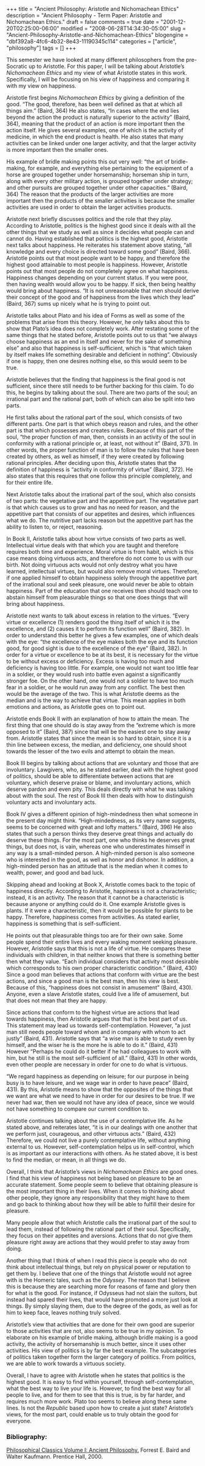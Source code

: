 +++
title = "Ancient Philosophy: Aristotle and Nichomachean Ethics"
description = "Ancient Philosophy - Term Paper: Aristotle and Nichomachean Ethics."
draft = false
comments = true
date = "2001-12-20T02:25:00-06:00"
modified = "2008-06-28T14:34:30-05:00"
slug = "Ancient-Philosophy-Aristotle-and-Nichomachean-Ethics"
blogengine = "dbf392a8-4fc6-4b32-8e43-11190345c114"
categories = ["article", "philosophy"]
tags = []
+++

<p>
This semester we have looked at many different philosophers from the pre-Socratic up to Aristotle. For this paper, I will be talking about Aristotle&rsquo;s <em>Nichomachean Ethics</em> and my view of what Aristotle states in this work. Specifically, I will be focusing on his view of happiness and comparing it with my view on happiness.
</p>
<p>
Aristotle first begins <em>Nichomachean Ethics</em> by giving a definition of the good. &ldquo;The good, therefore, has been well defined as that at which all things aim.&rdquo; (Baird, 364) He also states, &ldquo;In cases where the end lies beyond the action the product is naturally superior to the activity&rdquo; (Baird, 364), meaning that the product of an action is more important then the action itself. He gives several examples, one of which is the activity of medicine, in which the end product is health. He also states that many activities can be linked under one larger activity, and that the larger activity is more important then the smaller ones.
</p>
<p>
His example of bridle making points this out very well: &ldquo;the art of bridle-making, for example, and everything else pertaining to the equipment of a horse are grouped together under horsemanship; horseman ship in turn, along with every other military action, is grouped together under strategy; and other pursuits are grouped together under other capacities.&rdquo; (Baird, 364) The reason that the products of the larger activities are more important then the products of the smaller activities is because the smaller activities are used in order to obtain the larger activities products.
</p>
<p>
Aristotle next briefly discusses politics and the role that they play. According to Aristotle, politics is the highest good since it deals with all the other things that we study as well as since it decides what people can and cannot do. Having established that politics is the highest good, Aristotle next talks about happiness. He reiterates his statement above stating, &ldquo;all knowledge and every choice is directed toward some good&rdquo; (Baird, 366). Aristotle points out that most people want to be happy, and therefore the highest good attainable to most people is happiness. However, Aristotle points out that most people do not completely agree on what happiness. Happiness changes depending on your current status. If you were poor, then having wealth would allow you to be happy. If sick, then being healthy would bring about happiness. &ldquo;It is not unreasonable that men should derive their concept of the good and of happiness from the lives which they lead&rdquo; (Baird, 367) sums up nicely what he is trying to point out.
</p>
<p>
Aristotle talks about Plato and his idea of Forms as well as some of the problems that arise from this theory. However, he only talks about this to show that Plato&rsquo;s idea does not completely work. After restating some of the same things that he stated before, Aristotle points out to us that &ldquo;we always choose happiness as an end in itself and never for the sake of something else&rdquo; and also that happiness is self-sufficient, which is &ldquo;that which taken by itself makes life something desirable and deficient in nothing&rdquo;. Obviously if one is happy, then one desires nothing else, so this would seem to be true.
</p>
<p>
Aristotle believes that the finding that happiness is the final good is not sufficient, since there still needs to be further backing for this claim. To do this, he begins by talking about the soul. There are two parts of the soul; an irrational part and the rational part, both of which can also be split into two parts.
</p>
<p>
He first talks about the rational part of the soul, which consists of two different parts. One part is that which obeys reason and rules, and the other part is that which possesses and creates rules. Because of this part of the soul, &ldquo;the proper function of man, then, consists in an activity of the soul in conformity with a rational principle or, at least, not without it&rdquo; (Baird, 371). In other words, the proper function of man is to follow the rules that have been created by others, as well as himself, if they were created by following rational principles. After deciding upon this, Aristotle states that the definition of happiness is &ldquo;activity in conformity of virtue&rdquo; (Baird, 372). He also states that this requires that one follow this principle completely, and for their entire life.
</p>
<p>
Next Aristotle talks about the irrational part of the soul, which also consists of two parts: the vegetative part and the appetitive part. The vegetative part is that which causes us to grow and has no need for reason, and the appetitive part that consists of our appetites and desires, which influences what we do. The nutritive part lacks reason but the appetitive part has the ability to listen to, or reject, reasoning.
</p>
<p>
In Book II, Aristotle talks about how virtue consists of two parts as well. Intellectual virtue deals with that which you are taught and therefore requires both time and experience. Moral virtue is from habit, which is this case means doing virtuous acts, and therefore do not come to us with our birth. Not doing virtuous acts would not only destroy what you have learned, intellectual virtues, but would also remove moral virtues. Therefore, if one applied himself to obtain happiness solely through the appetitive part of the irrational soul and seek pleasure, one would never be able to obtain happiness. Part of the education that one receives then should teach one to abstain himself from pleasurable things so that one does things that will bring about happiness.
</p>
<p>
Aristotle next wants to talk about excess in relation to the virtues. &ldquo;Every virtue or excellence (1) renders good the thing itself of which it is the excellence, and (2) causes it to perform its function well&rdquo; (Baird, 382). In order to understand this better he gives a few examples, one of which deals with the eye: &ldquo;the excellence of the eye makes both the eye and its function good, for good sight is due to the excellence of the eye&rdquo; (Baird, 382). In order for a virtue or excellence to be at its best, it is necessary for the virtue to be without excess or deficiency. Excess is having too much and deficiency is having too little. For example, one would not want too little fear in a soldier, or they would rush into battle even against a significantly stronger foe. On the other hand, one would not a soldier to have too much fear in a soldier, or he would run away from any conflict. The best then would be the average of the two. This is what Aristotle deems as the median and is the way to achieve that virtue. This mean applies in both emotions and actions, as Aristotle goes on to point out.
</p>
<p>
Aristotle ends Book II with an explanation of how to attain the mean. The first thing that one should do is stay away from the &ldquo;extreme which is more opposed to it&rdquo; (Baird, 387) since that will be the easiest one to stay away from. Aristotle states that since the mean is so hard to obtain, since it is a thin line between excess, the median, and deficiency, one should shoot towards the lesser of the two evils and attempt to obtain the mean.
</p>
<p>
Book III begins by talking about actions that are voluntary and those that are involuntary. Lawgivers, who, as he stated earlier, deal with the highest good of politics, should be able to differentiate between actions that are voluntary, which deserve praise or blame, and involuntary actions, which deserve pardon and even pity. This deals directly with what he was talking about with the soul. The rest of Book III then deals with how to distinguish voluntary acts and involuntary acts.
</p>
<p>
Book IV gives a different opinion of high-mindedness then what someone in the present day might think. &ldquo;High-mindedness, as its very name suggests, seems to be concerned with great and lofty matters.&rdquo; (Baird, 396) He also states that such a person thinks they deserve great things and actually do deserve these things. For the most part, one who thinks he deserves great things, but does not, is vain, whereas one who underestimates himself in any way is a small-minded person. A high-minded person is also someone who is interested in the good, as well as honor and dishonor. In addition, a high-minded person has an attitude that is the median when it comes to wealth, power, and good and bad luck.
</p>
<p>
Skipping ahead and looking at Book X, Aristotle comes back to the topic of happiness directly. According to Aristotle, happiness is not a characteristic; instead, it is an activity. The reason that it cannot be a characteristic is because anyone or anything could do it. One example Aristotle gives is plants. If it were a characteristic, then it would be possible for plants to be happy. Therefore, happiness comes from activities. As stated earlier, happiness is something that is self-sufficient.
</p>
<p>
He points out that pleasurable things too are for their own sake. Some people spend their entire lives and every waking moment seeking pleasure. However, Aristotle says that this is not a life of virtue. He compares these individuals with children, in that neither knows that there is something better then what they value. &ldquo;Each individual considers that activity most desirable which corresponds to his own proper characteristic condition.&rdquo; (Baird, 430) Since a good man believes that actions that conform with virtue are the best actions, and since a good man is the best man, then his view is best. Because of this, &ldquo;happiness does not consist in amusement&rdquo; (Baird, 430). Anyone, even a slave Aristotle states, could live a life of amusement, but that does not mean that they are happy.
</p>
<p>
Since actions that conform to the highest virtue are actions that lead towards happiness, then Aristotle argues that that is the best part of us. This statement may lead us towards self-contemplation. However, &ldquo;a just man still needs people toward whom and in company with whom to act justly&rdquo; (Baird, 431). Aristotle says that &ldquo;a wise man is able to study even by himself, and the wiser he is the more he is able to do it.&rdquo; (Baird, 431) However &ldquo;Perhaps he could do it better if he had colleagues to work with him, but he still is the most self-sufficient of all.&rdquo; (Baird, 431) In other words, even other people are necessary in order for one to do what is virtuous.
</p>
<p>
&ldquo;We regard happiness as depending on leisure; for our purpose in being busy is to have leisure, and we wage war in order to have peace&rdquo; (Baird, 431). By this, Aristotle means to show that the opposites of the things that we want are what we need to have in order for our desires to be true. If we never had war, then we would not have any idea of peace, since we would not have something to compare our current condition to.
</p>
<p>
Aristotle continues talking about the use of a contemplative life. As he stated above, and reiterates later, &ldquo;it is in our dealings with one another that we perform just, courageous, and other virtuous acts.&rdquo; (Baird, 432) Therefore, we could not live a purely contemplative life, without anything external to us. However, self-contemplation helps us in self-control, which is as important as our interactions with others. As he stated above, it is best to find the median, or mean, in all things we do.
</p>
<p>
Overall, I think that Aristotle&rsquo;s views in <em>Nichomachean Ethics</em> are good ones. I find that his view of happiness not being based on pleasure to be an accurate statement. Some people seem to believe that obtaining pleasure is the most important thing in their lives. When it comes to thinking about other people, they ignore any responsibility that they might have to them and go back to thinking about how they will be able to fulfill their desire for pleasure.
</p>
<p>
Many people allow that which Aristotle calls the irrational part of the soul to lead them, instead of following the rational part of their soul. Specifically, they focus on their appetites and aversions. Actions that do not give them pleasure right away are actions that they would prefer to stay away from doing.
</p>
<p>
Another thing that I think of when I read this piece is people who do not think about intellectual things, but rely on physical power or reputation to get them by. I believe that one of the things that Aristotle would not agree with is the Homeric tales, such as the <em>Odyssey</em>. The reason that I believe this is because they are searching more for reasons of fame and glory then for what is the good. For instance, if Odysseus had not slain the suitors, but instead had spared their lives, that would have promoted a more just look at things. By simply slaying them, due to the degree of the gods, as well as for him to keep face, leaves nothing truly solved.
</p>
<p>
Aristotle&rsquo;s view that activities that are done for their own good are superior to those activities that are not, also seems to be true in my opinion. To elaborate on his example of bridle making, although bridle making is a good activity, the activity of horsemanship is much better, since it uses other activities. His view of politics is by far the best example. The subcategories of politics taken together form the larger category of politics. From politics, we are able to work towards a virtuous society.
</p>
<p>
Overall, I have to agree with Aristotle when he states that politics is the highest good. It is easy to find within yourself, through self-contemplation, what the best way to live your life is. However, to find the best way for all people to live, and for them to see that this is true, is by far harder, and requires much more work. Plato too seems to believe along these same lines. Is not the <em>Republic</em> based upon how to create a just state? Aristotle&rsquo;s views, for the most part, could enable us to truly obtain the good for everyone.
</p>
<h3>Bibliography:</h3>
<p>
<u>Philosophical Classics Volume I: Ancient Philosophy.</u> Forrest E. Baird and Walter Kaufmann. Prentice Hall, 2000.
</p>

